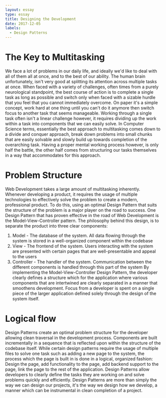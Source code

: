 ```yaml
---
layout: essay
type: essay
title: Designing the Development
date: 2017-12-05
labels:
  - Design Patterns
---
```

# The Key to Multitasking
We face a lot of problems in our daily life, and ideally we'd like to deal with all of them all at once, and to the best of our ability. The human brain unfortunately, isn't very good at splitting its attention across multiple tasks at once. When faced with a variety of challenges, often times from a purely neurological standpoint, the best course of action is to complete a single task as long as possible and switch only when faced with a sizable hurdle that you feel that you cannot immediately overcome. On paper it's a simple concept, work hard at one thing until you can't do it anymore then switch focus to another task that seems manageable. Working through a single task often isn't a linear challenge however, it requires dividing up the work within a task into components that we can easily solve. In Computer Science terms, essentially the best approach to multitasking comes down to a divide and conquer approach, break down problems into small chunks that are easily solvable and slowly build up towards completion of the overarching task. Having a proper mental working process however, is only half the battle, the other half comes from structuring our tasks themselves in a way that accommodates for this approach.

# Problem Structure
Web Development takes a large amount of multitasking inherently. Whenever developing a product, it requires the usage of multiple technologies to effectively solve the problem to create a modern, professional product. To do this, using an optimal Design Pattern that suits the structure of the problem is a major player on the road to success. One Design Pattern that has proven effective in the road of Web Development is the Model-View-Controller pattern. The philosophy behind this design, is to separate the product into three clear components:
1. Model - The database of the system. All data flowing through the system is stored in a well-organized component within the codebase
2. View - The frontend of the system. Users interacting with the system are presented with certain pages that are well-presentable and appeal to the users
3. Controller - The handler of the system. Communication between the different components is handled through this part of the system
By implementing the Model-View-Controller Design Pattern, the developer clearly defines a structure which for the application where various components that are intertwined are clearly separated in a manner that smoothens development. Focus from a developer is spent on a single piece of the larger application defined solely through the design of the system itself.

# Logical flow
Design Patterns create an optimal problem structure for the developer allowing clean traversal in the development process. Components are built incrementally in a sequence that is reflected upon within the structure of the codebase itself. While certain design patterns require the usage of multiple files to solve one task such as adding a new page to the system, the process which the page is built in is done in a logical, organized fashion: Design the page, add functionality to the page, add backend support to the page, link the page to the rest of the application. Design Patterns allow developers to clearly define the tasks they are working on and solve problems quickly and efficiently. Design Patterns are more than simply the way we can design our projects, it's the way we design how we develop, a manner which can be instrumental in clean completion of a project.
